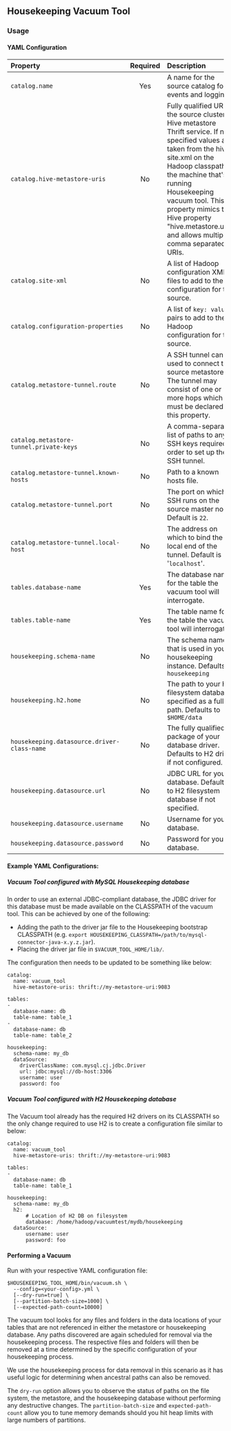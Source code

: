 ## Housekeeping Vacuum Tool

### Usage

#### YAML Configuration

|Property|Required|Description|
|:----|:----:|:----|
|`catalog.name`|Yes|A name for the source catalog for events and logging.|
|`catalog.hive-metastore-uris`|No|Fully qualified URI of the source cluster's Hive metastore Thrift service. If not specified values are taken from the hive-site.xml on the Hadoop classpath of the machine that's running Housekeeping vacuum tool. This property mimics the Hive property "hive.metastore.uris" and allows multiple comma separated URIs.|
|`catalog.site-xml`|No|A list of Hadoop configuration XML files to add to the configuration for the source.|
|`catalog.configuration-properties`|No|A list of `key: value` pairs to add to the Hadoop configuration for the source.|
|`catalog.metastore-tunnel.route`|No|A SSH tunnel can be used to connect to source metastores. The tunnel may consist of one or more hops which must be declared in this property.|
|`catalog.metastore-tunnel.private-keys`|No|A comma-separated list of paths to any SSH keys required in order to set up the SSH tunnel.|
|`catalog.metastore-tunnel.known-hosts`|No|Path to a known hosts file.|
|`catalog.metastore-tunnel.port`|No|The port on which SSH runs on the source master node. Default is `22`.|
|`catalog.metastore-tunnel.local-host`|No|The address on which to bind the local end of the tunnel. Default is '`localhost`'.|
|`tables.database-name`|Yes| The database name for the table the vacuum tool will interrogate.|
|`tables.table-name`|Yes| The table name for the table the vacuum tool will interrogate.|
|`housekeeping.schema-name`|No|The schema name that is used in your housekeeping instance. Defaults to `housekeeping` |
|`housekeeping.h2.home`|No| The path to your H2 filesystem database specified as a full path. Defaults to `$HOME/data`|
|`housekeeping.datasource.driver-class-name` |No| The fully qualified package of your database driver. Defaults to H2 driver if not configured. |
|`housekeeping.datasource.url` |No| JDBC URL for your database. Defaults to H2 filesystem database if not specified. |
|`housekeeping.datasource.username` |No| Username for your database. |
|`housekeeping.datasource.password` |No| Password for your database. |


#### Example YAML Configurations:

##### Vacuum Tool configured with MySQL Housekeeping database

In order to use an external JDBC-compliant database, the JDBC driver for this database must be made available on the CLASSPATH of the vacuum tool. 
This can be achieved by one of the following:
* Adding the path to the driver jar file to the Housekeeping bootstrap CLASSPATH (e.g. `export HOUSEKEEPING_CLASSPATH=/path/to/mysql-connector-java-x.y.z.jar`). 
* Placing the driver jar file in `$VACUUM_TOOL_HOME/lib/`.

The configuration then needs to be updated to be something like below:

    catalog:
      name: vacuum_tool
      hive-metastore-uris: thrift://my-metastore-uri:9083

    tables:
    -
      database-name: db
      table-name: table_1
    -
      database-name: db
      table-name: table_2

    housekeeping:
      schema-name: my_db
      dataSource:
        driverClassName: com.mysql.cj.jdbc.Driver
        url: jdbc:mysql://db-host:3306
        username: user
        password: foo


##### Vacuum Tool configured with H2 Housekeeping database

The Vacuum tool already has the required H2 drivers on its CLASSPATH so the only change required to use H2 is to create a configuration file similar to below:

    catalog:
      name: vacuum_tool
      hive-metastore-uris: thrift://my-metastore-uri:9083

    tables:
    -
      database-name: db
      table-name: table_1

    housekeeping:
      schema-name: my_db
      h2:
          # Location of H2 DB on filesystem
          database: /home/hadoop/vacuumtest/mydb/housekeeping
      dataSource:
          username: user
          password: foo


#### Performing a Vacuum

Run with your respective YAML configuration file:

    $HOUSEKEEPING_TOOL_HOME/bin/vacuum.sh \
      --config=<your-config>.yml \
      [--dry-run=true] \
      [--partition-batch-size=1000] \
      [--expected-path-count=10000]

The vacuum tool looks for any files and folders in the data locations of your tables that are not referenced in either the metastore or housekeeping database. Any paths discovered are again scheduled for removal via the housekeeping process. The respective files and folders will then be removed at a time determined by the specific configuration of your housekeeping process.

We use the housekeeping process for data removal in this scenario as it has useful logic for determining when ancestral paths can also be removed.

The `dry-run` option allows you to observe the status of paths on the file system, the metastore, and the housekeeping database without performing any destructive changes. The `partition-batch-size` and `expected-path-count` allow you to tune memory demands should you hit heap limits with large numbers of partitions.
